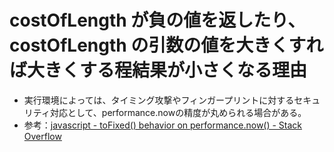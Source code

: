 # costOfLength が負の値を返したり、costOfLength の引数の値を大きくすれば大きくする程結果が小さくなる理由
* 実行環境によっては、タイミング攻撃やフィンガープリントに対するセキュリティ対応として、performance.nowの精度が丸められる場合がある。
* 参考：[javascript \- toFixed\(\) behavior on performance\.now\(\) \- Stack Overflow](https://stackoverflow.com/questions/64963790/tofixed-behavior-on-performance-now)